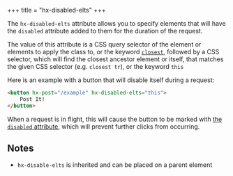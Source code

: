 +++
title = "hx-disabled-elts"
+++

The `hx-disabled-elts` attribute allows you to specify elements that will have the `disabled` attribute
added to them for the duration of the request.

The value of this attribute is a CSS query selector of the element or elements to apply the class to,
or the keyword [`closest`](https://developer.mozilla.org/docs/Web/API/Element/closest), followed by a CSS selector, 
which will find the closest ancestor element or itself, that matches the given CSS selector (e.g. `closest tr`), or
the keyword `this`

Here is an example with a button that will disable itself during a request:

```html
<button hx-post="/example" hx-disabled-elts="this">
    Post It!
</button>
```

When a request is in flight, this will cause the button to be marked with [the `disabled` attribute](https://developer.mozilla.org/en-US/docs/Web/HTML/Attributes/disabled), 
which will prevent further clicks from occurring.  

## Notes

* `hx-disable-elts` is inherited and can be placed on a parent element